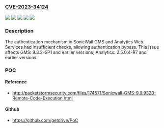 ### [CVE-2023-34124](https://cve.mitre.org/cgi-bin/cvename.cgi?name=CVE-2023-34124)
![](https://img.shields.io/static/v1?label=Product&message=Analytics&color=blue)
![](https://img.shields.io/static/v1?label=Product&message=GMS&color=blue)
![](https://img.shields.io/static/v1?label=Version&message=2.5.0.4-R7%20and%20earlier%20versions%20&color=brightgreen)
![](https://img.shields.io/static/v1?label=Version&message=9.3.2-SP1%20and%20earlier%20versions%20&color=brightgreen)
![](https://img.shields.io/static/v1?label=Vulnerability&message=CWE-305%20Authentication%20Bypass%20by%20Primary%20Weakness&color=brightgreen)

### Description

The authentication mechanism in SonicWall GMS and Analytics Web Services had insufficient checks, allowing authentication bypass. This issue affects GMS: 9.3.2-SP1 and earlier versions; Analytics: 2.5.0.4-R7 and earlier versions.

### POC

#### Reference
- http://packetstormsecurity.com/files/174571/Sonicwall-GMS-9.9.9320-Remote-Code-Execution.html

#### Github
- https://github.com/getdrive/PoC

